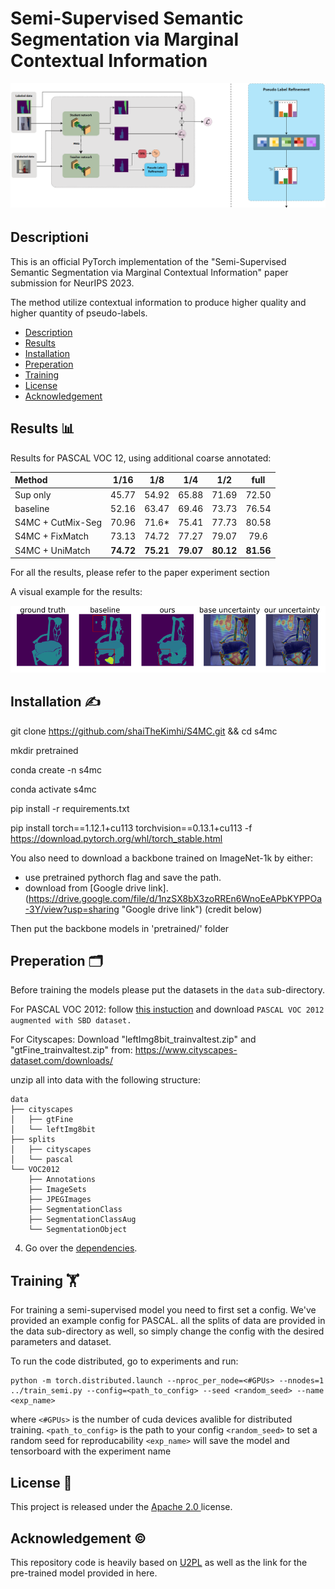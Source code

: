 # Semi-Supervised Semantic Segmentation via Marginal Contextual Information

![](https://github.com/s4mcontext/s4mc/blob/main/imgs/method.png?raw=true)

## Description:information_source:
This is an official PyTorch implementation of the "Semi-Supervised Semantic Segmentation via Marginal Contextual Information" paper submission for NeurIPS 2023.

The method utilize contextual information to produce higher quality and higher quantity of pseudo-labels.


  * [Description](#description-information_source)
  * [Results](#results-bar_chart)
  * [Installation](#Installation-writing_hand)
  * [Preperation](#Preperation-card_index_dividers)
  * [Training](#training-weight_lifting)
  * [License](#License-paperclip:)
  * [Acknowledgement](#Acknowledgement-copyright)
  
  
  ## Results :bar_chart:
Results for PASCAL VOC 12, using additional coarse annotated:

|Method |  1/16  | 1/8 | 1/4 | 1/2 | full | 
|:--- |:---:|:---:|:---:|:---:|:---:|
|Sup only|45.77 |54.92 |65.88 |71.69| 72.50|
|baseline |52.16| 63.47| 69.46| 73.73| 76.54|
|S4MC + CutMix-Seg     |70.96| 71.6*| 75.41| 77.73| 80.58|
|S4MC + FixMatch   |73.13|74.72|77.27|79.07|79.6|
|S4MC + UniMatch   |**74.72**| **75.21**| **79.07**| **80.12**| **81.56**|

For all the results, please refer to the paper experiment section

A visual example for the results:

![](https://github.com/s4mcontext/s4mc/blob/main/imgs/res.png?raw=true)

## Installation :writing_hand:

> 
git clone https://github.com/shaiTheKimhi/S4MC.git && cd s4mc 

mkdir pretrained

conda create -n s4mc

conda activate s4mc

pip install -r requirements.txt

pip install torch==1.12.1+cu113 torchvision==0.13.1+cu113 -f https://download.pytorch.org/whl/torch_stable.html


You also need to download a backbone trained on ImageNet-1k by either:
*  use pretrained pythorch flag and save the path.
* download from [Google drive link].(https://drive.google.com/file/d/1nzSX8bX3zoRREn6WnoEeAPbKYPPOa-3Y/view?usp=sharing "Google drive link") (credit below)

Then put the backbone models in 'pretrained/' folder

## Preperation :card_index_dividers:

Before training the models please put the datasets in the `data` sub-directory.

For PASCAL VOC 2012:
follow [this instuction](https://github.com/zhixuanli/segmentation-paper-reading-notes/blob/master/others/Summary%20of%20the%20semantic%20segmentation%20datasets.md "this instuction") and download `PASCAL VOC 2012 augmented with SBD dataset.`

For Cityscapes:
Download "leftImg8bit_trainvaltest.zip" and "gtFine_trainvaltest.zip" from: https://www.cityscapes-dataset.com/downloads/

unzip all into data with the following structure:

    data
    ├── cityscapes
    │   ├── gtFine
    │   └── leftImg8bit
    ├── splits
    │   ├── cityscapes
    │   └── pascal
    └── VOC2012
        ├── Annotations
        ├── ImageSets
        ├── JPEGImages
        ├── SegmentationClass
        ├── SegmentationClassAug
        └── SegmentationObject


4. Go over the [dependencies](#dependencies-floppy_disk).

## Training :weight_lifting:

For training a semi-supervised model you need to first set a config.
We've provided an example config for PASCAL. all the splits of data are provided in the data sub-directory as well, so simply change the config with the desired parameters and dataset.

To run the code distributed, go to experiments and run: 
```
python -m torch.distributed.launch --nproc_per_node=<#GPUs> --nnodes=1 ../train_semi.py --config=<path_to_config> --seed <random_seed> --name <exp_name>
```

where
`<#GPUs>` is the number of cuda devices avalible for distributed training.
`<path_to_config>` is the path to your config
`<random_seed>` to set a random seed for reproducability
`<exp_name>` will save the model and tensorboard with the experiment name

## License :paperclip:

This project is released under the [Apache 2.0 ](https://github.com/Haochen-Wang409/U2PL/blob/main/LICENSE "Apache 2.0 ") license.



## Acknowledgement :copyright:

This repository code is heavily based on [U2PL](https://github.com/Haochen-Wang409/U2PL) as well as the link for the pre-trained model provided in here.

